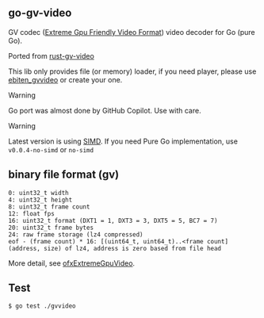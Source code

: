 ## go-gv-video

GV codec ([Extreme Gpu Friendly Video Format](https://github.com/Ushio/ofxExtremeGpuVideo)) video decoder for Go (pure Go).

Ported from [rust-gv-video](https://github.com/funatsufumiya/rust-gv-video)

This lib only provides file (or memory) loader, if you need player, please use [ebiten_gvvideo](https://github.com/funatsufumiya/ebiten_gvvideo) or create your one.

> [!WARNING]
> Go port was almost done by GitHub Copilot. Use with care.

> [!WARNING]
> Latest version is using [SIMD](https://github.com/pehringer/simd). If you need Pure Go implementation, use `v0.0.4-no-simd` or `no-simd`

## binary file format (gv)

```text
0: uint32_t width
4: uint32_t height
8: uint32_t frame count
12: float fps
16: uint32_t format (DXT1 = 1, DXT3 = 3, DXT5 = 5, BC7 = 7)
20: uint32_t frame bytes
24: raw frame storage (lz4 compressed)
eof - (frame count) * 16: [(uint64_t, uint64_t)..<frame count] (address, size) of lz4, address is zero based from file head
```

More detail, see [ofxExtremeGpuVideo](https://github.com/Ushio/ofxExtremeGpuVideo).

## Test

```bash
$ go test ./gvvideo
```
